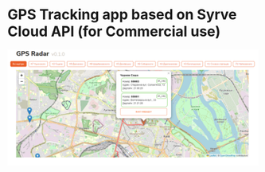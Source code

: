 # GPS Tracking app based on Syrve Cloud API (for Commercial use)
![screenshot](https://github.com/p-butovets/gps-tracking/blob/master/Screenshot.png?raw=true)
